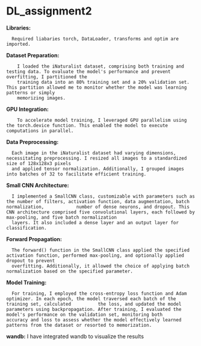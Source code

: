 # DL_assignment2

**Libraries:**

      Required liabaries torch, DataLoader, transforms and optim are imported.

**Dataset Preparation:**

        I loaded the iNaturalist dataset, comprising both training and testing data. To evaluate the model's performance and prevent overfitting, I partitioned the 
        training data into an 80% training set and a 20% validation set. This partition allowed me to monitor whether the model was learning patterns or simply 
        memorizing images.

**GPU Integration:**

        To accelerate model training, I leveraged GPU parallelism using the torch.device function. This enabled the model to execute computations in parallel.

**Data Preprocessing:**

      Each image in the iNaturalist dataset had varying dimensions, necessitating preprocessing. I resized all images to a standardized size of 128x128x3 pixels 
      and applied tensor normalization. Additionally, I grouped images into batches of 32 to facilitate efficient training.

**Small CNN Architecture:**

      I implemented a SmallCNN class, customizable with parameters such as the number of filters, activation function, data augmentation, batch normalization,            number of dense neurons, and dropout. This CNN architecture comprised five convolutional layers, each followed by max-pooling, and five batch normalization 
      layers. It also included a dense layer and an output layer for classification.

**Forward Propagation:**

      The forward() function in the SmallCNN class applied the specified activation function, performed max-pooling, and optionally applied dropout to prevent 
      overfitting. Additionally, it allowed the choice of applying batch normalization based on the specified parameter.

**Model Training:**

      For training, I employed the cross-entropy loss function and Adam optimizer. In each epoch, the model traversed each batch of the training set, calculated          the loss, and updated the model parameters using backpropagation. After training, I evaluated the model's performance on the validation set, monitoring both        accuracy and loss to assess whether the model effectively learned patterns from the dataset or resorted to memorization.

**wandb:** I have integrated wandb to visualize the results

